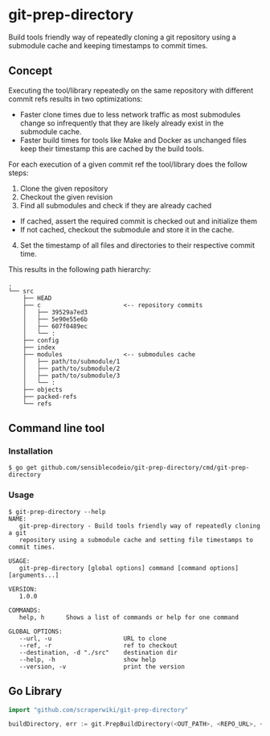 # git-prep-directory

Build tools friendly way of repeatedly cloning a git repository using a
submodule cache and keeping timestamps to commit times.

## Concept

Executing the tool/library repeatedly on the same repository with different
commit refs results in two optimizations:

- Faster clone times due to less network traffic as most submodules change so
  infrequently that they are likely already exist in the submodule cache.
- Faster build times for tools like Make and Docker as unchanged files keep
  their timestamp this are cached by the build tools.

For each execution of a given commit ref the tool/library does the follow steps:

1. Clone the given repository
2. Checkout the given revision
3. Find all submodules and check if they are already cached
  - If cached, assert the required commit is checked out and initialize them
  - If not cached, checkout the submodule and store it in the cache.
4. Set the timestamp of all files and directories to their respective commit time.

This results in the following path hierarchy:

    .
    └── src
        ├── HEAD
        ├── c                       <-- repository commits
        │   ├── 39529a7ed3
        │   ├── 5e90e55e6b
        │   ├── 607f0489ec
        │   └── :
        ├── config
        ├── index
        ├── modules                 <-- submodules cache
        │   ├── path/to/submodule/1
        │   ├── path/to/submodule/2
        │   ├── path/to/submodule/3
        │   └── :
        ├── objects
        ├── packed-refs
        └── refs


## Command line tool

### Installation

    $ go get github.com/sensiblecodeio/git-prep-directory/cmd/git-prep-directory


### Usage

    $ git-prep-directory --help
    NAME:
       git-prep-directory - Build tools friendly way of repeatedly cloning a git
       repository using a submodule cache and setting file timestamps to commit times.

    USAGE:
       git-prep-directory [global options] command [command options] [arguments...]

    VERSION:
       1.0.0

    COMMANDS:
       help, h      Shows a list of commands or help for one command

    GLOBAL OPTIONS:
       --url, -u                    URL to clone
       --ref, -r                    ref to checkout
       --destination, -d "./src"    destination dir
       --help, -h                   show help
       --version, -v                print the version


## Go Library

```go
import "github.com/scraperwiki/git-prep-directory"

buildDirectory, err := git.PrepBuildDirectory(<OUT_PATH>, <REPO_URL>, <GIT_REF>)
```
